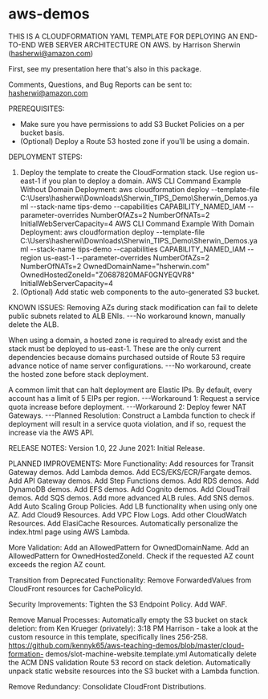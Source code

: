 # aws-demos

THIS IS A CLOUDFORMATION YAML TEMPLATE FOR DEPLOYING AN END-TO-END WEB SERVER ARCHITECTURE ON AWS.
by Harrison Sherwin (hasherwi@amazon.com)

First, see my presentation here that's also in this package.

Comments, Questions, and Bug Reports can be sent to: hasherwi@amazon.com

PREREQUISITES:
  - Make sure you have permissions to add S3 Bucket Policies on a per bucket basis.
  - (Optional) Deploy a Route 53 hosted zone if you'll be using a domain.

DEPLOYMENT STEPS:
  1. Deploy the template to create the CloudFormation stack. Use region us-east-1 if you plan to deploy a domain.
    AWS CLI Command Example Without Domain Deployment:
      aws cloudformation deploy --template-file C:\Users\hasherwi\Downloads\Sherwin_TIPS_Demo\Sherwin_Demos.yaml --stack-name tips-demo --capabilities CAPABILITY_NAMED_IAM --parameter-overrides NumberOfAZs=2 NumberOfNATs=2  InitialWebServerCapacity=4
    AWS CLI Command Example With Domain Deployment:
      aws cloudformation deploy --template-file C:\Users\hasherwi\Downloads\Sherwin_TIPS_Demo\Sherwin_Demos.yaml --stack-name tips-demo --capabilities CAPABILITY_NAMED_IAM --region us-east-1 --parameter-overrides NumberOfAZs=2 NumberOfNATs=2 OwnedDomainName="hsherwin.com" OwnedHostedZoneId="Z0687820MAF0GNYEQVR8" InitialWebServerCapacity=4
  2. (Optional) Add static web components to the auto-generated S3 bucket.

KNOWN ISSUES:
  Removing AZs during stack modification can fail to delete public subnets related to ALB ENIs.
    ---No workaround known, manually delete the ALB.

  When using a domain, a hosted zone is required to already exist and the stack must be deployed to us-east-1. These are the only current dependencies because domains purchased outside of Route 53 require advance notice of name server configurations.
    ---No workaround, create the hosted zone before stack deployment.

  A common limit that can halt deployment are Elastic IPs. By default, every account has a limit of 5 EIPs per region.
    ---Workaround 1: Request a service quota increase before deployment.
    ---Workaround 2: Deploy fewer NAT Gateways.
    ---Planned Resolution: Construct a Lambda function to check if deployment will result in a service quota violation, and if so, request the increase via the AWS API.

RELEASE NOTES:
  Version 1.0, 22 June 2021:
    Initial Release.
    
PLANNED IMPROVEMENTS:
  More Functionality:
    Add resources for Transit Gateway demos.
    Add Lambda demos.
    Add ECS/EKS/ECR/Fargate demos.
    Add API Gateway demos.
    Add Step Functions demos.
    Add RDS demos.
    Add DynamoDB demos.
    Add EFS demos.
    Add Cognito demos.
    Add CloudTrail demos.
    Add SQS demos.
    Add more advanced ALB rules.
    Add SNS demos.
    Add Auto Scaling Group Policies.
    Add LB functionality when using only one AZ.
    Add Cloud9 Resources.
    Add VPC Flow Logs.
    Add other CloudWatch Resources.
    Add ElasiCache Resources.
    Automatically personalize the index.html page using AWS Lambda.

  More Validation:
    Add an AllowedPattern for OwnedDomainName.
    Add an AllowedPattern for OwnedHostedZoneId.
    Check if the requested AZ count exceeds the region AZ count.

  Transition from Deprecated Functionality:
    Remove ForwardedValues from CloudFront resources for CachePolicyId.

  Security Improvements:
    Tighten the S3 Endpoint Policy.
    Add WAF.

  Remove Manual Processes:
    Automatically empty the S3 bucket on stack deletion:
      from Ken Krueger (privately):    3:18 PM
      Harrison - take a look at the custom resource in this template, specifically lines 256-258.  https://github.com/kennyk65/aws-teaching-demos/blob/master/cloud-formation-    demos/slot-machine-website.template.yml
    Automatically delete the ACM DNS validation Route 53 record on stack deletion.
    Automatically unpack static website resources into the S3 bucket with a Lambda function.

  Remove Redundancy:
    Consolidate CloudFront Distributions.
